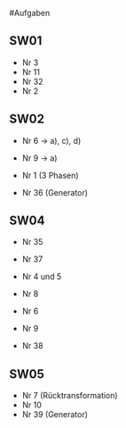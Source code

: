 #Aufgaben

## SW01
- Nr 3
- Nr 11
- Nr 32
- Nr 2

## SW02
- Nr 6 -> a), c), d)
- Nr 9 -> a)

- Nr 1 (3 Phasen)
- Nr 36 (Generator)

## SW04
- Nr 35
- Nr 37
- Nr 4 und 5

- Nr 8
- Nr 6
- Nr 9
- Nr 38

## SW05
- Nr 7 (Rücktransformation)
- Nr 10
- Nr 39 (Generator)
